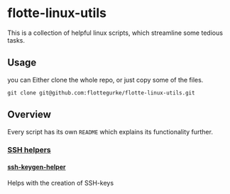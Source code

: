 # flotte-linux-utils
This is a collection of helpful linux scripts, which streamline some tedious tasks.

## Usage
you can Either clone the whole repo, or just copy some of the files.
```shell
git clone git@github.com:flottegurke/flotte-linux-utils.git
```

## Overview
Every script has its own `README` which explains its functionality further.

### [SSH helpers](https://github.com/Flottegurke/flotte-linux-utils/tree/main/ssh-helpers)
#### [ssh-keygen-helper](https://github.com/Flottegurke/flotte-linux-utils/tree/main/ssh-helpers/ssh-keygen-helper)
Helps with the creation of SSH-keys
